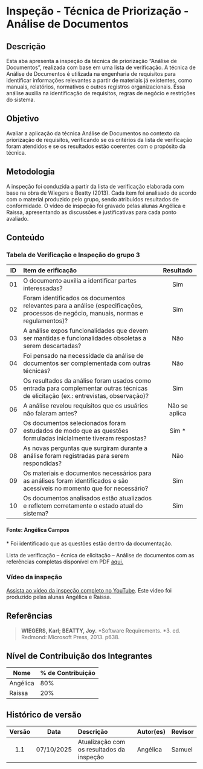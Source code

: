 # Inspeção - Técnica de Priorização - Análise de Documentos

## Descrição 
Esta aba apresenta a inspeção da técnica de priorização “Análise de Documentos”, realizada com base em uma lista de verificação.
A técnica de Análise de Documentos é utilizada na engenharia de requisitos para identificar informações relevantes a partir de materiais já existentes, como manuais, relatórios, normativos e outros registros organizacionais. Essa análise auxilia na identificação de requisitos, regras de negócio e restrições do sistema.

## Objetivo 
Avaliar a aplicação da técnica Análise de Documentos no contexto da priorização de requisitos, verificando se os critérios da lista de verificação foram atendidos e se os resultados estão coerentes com o propósito da técnica.


## Metodologia 
A inspeção foi conduzida a partir da lista de verificação elaborada com base na obra de Wiegers e Beatty (2013).
Cada item foi analisado de acordo com o material produzido pelo grupo, sendo atribuídos resultados de conformidade.
O vídeo de inspeção foi gravado pelas alunas Angélica e Raissa, apresentando as discussões e justificativas para cada ponto avaliado.


## Conteúdo
### Tabela de Verificação e Inspeção do grupo 3

| ID  | Item de erificação                                                                                                                  |    Resultado   |
| :-: | :---------------------------------------------------------------------------------------------------------------------------------- |  :-----------: |
| 01  | O documento auxilia a identificar partes interessadas?                                                                              |       Sim      |
| 02  | Foram identificados os documentos relevantes para a análise (especificações, processos de negócio, manuais, normas e regulamentos)? |        Sim      |
| 03  | A análise expos funcionalidades que devem ser mantidas e funcionalidades obsoletas a serem descartadas?                             |        Não      |
| 04  | Foi pensado na necessidade da análise de documentos ser complementada com outras técnicas?                                          |        Não      |
| 05  | Os resultados da análise foram usados como entrada para complementar outras técnicas de elicitação (ex.: entrevistas, observação)?  |        Sim      |
| 06  | A análise revelou requisitos que os usuários não falaram antes?                                                                     |   Não se aplica |
| 07  | Os documentos selecionados foram estudados de modo que as questões formuladas inicialmente tiveram respostas?                       |      Sim \*     |
| 08  | As novas perguntas que surgiram durante a análise foram registradas para serem respondidas?                                         |        Não      |
| 09  | Os materiais e documentos necessários para as análises foram identificados e são acessíveis no momento que for necessário?          |        Sim      |
| 10  | Os documentos analisados estão atualizados e refletem corretamente o estado atual do sistema?                                       |        Sim      |
#### **Fonte:** Angélica Campos

\* Foi identificado que as questões estão dentro da documentação.

Lista de verificação – écnica de elicitação – Análise de documentos com as referências completas disponível em PDF [aqui.](../../../00_assets/pdfs/verificacao/tecnica_de_elicitacao/lista_de_verificacao_tecnica_de_elicitacao_analise_de_documentos.pdf)

### Vídeo da inspeção

[Assista ao vídeo da inspeção completo no YouTube](https://youtu.be/BdT7zcVRMUE). Este video foi produzido pelas alunas Angélica e Raissa.

## Referências

> **WIEGERS, Karl; BEATTY, Joy.** *Software Requirements. *3. ed. Redmond: Microsoft Press, 2013. p638.


## Nível de Contribuição dos Integrantes

| Nome            | % de Contribuição |
|-----------------|-------------------|
| Angélica |          80%     |
|  Raissa |           20%    |


## Histórico de versão 

| Versão | Data        | Descrição                                         | Autor(es)                                     | Revisor                                                                                    |
|:------:|-------------|:--------------------------------------------------|:----------------------------------------------|:-------------------------------------------------------------------------------------------|
|   1.1  |  07/10/2025 |          Atualização com os resultados da inspeção        | Angélica |Samuel |